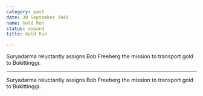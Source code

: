 ```yaml
---
category: past
date: 30 September 1948
name: Gold Run
status: expand
title: Gold Run

---
```

Suryadarma reluctantly assigns Bob Freeberg the mission to transport gold to Bukittinggi.

------

Suryadarma reluctantly assigns Bob Freeberg the mission to
transport gold to Bukittinggi.
